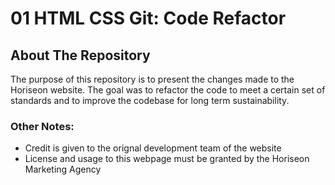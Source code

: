 # 01 HTML CSS Git: Code Refactor

## About The Repository

The purpose of this repository is to present the changes made to the Horiseon website. The goal was to refactor the code to meet a certain set of standards and to improve the codebase for long term sustainability.

### Other Notes:

- Credit is given to the orignal development team of the website
- License and usage to this webpage must be granted by the Horiseon Marketing Agency
